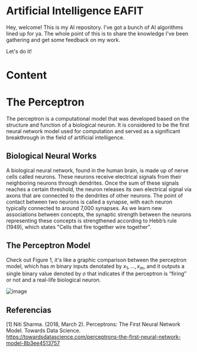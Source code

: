 # Artificial Intelligence EAFIT

Hey, welcome! This is my AI repository. I've got a bunch of AI algorithms lined up for ya. The whole point of this is to share the knowledge I've been gathering and get some feedback on my work.

Let's do it!

# Content

# The Perceptron

The perceptron is a computational model that was developed based on the structure and function of a biological neuron. It is considered to be the first neural network model used for computation and served as a significant breakthrough in the field of artificial intelligence.

## Biological Neural Works

A biological neural network, found in the human brain, is made up of nerve cells called neurons. These neurons receive electrical signals from their neighboring neurons through dendrites. Once the sum of these signals reaches a certain threshold, the neuron releases its own electrical signal via axons that are connected to the dendrites of other neurons. The point of contact between two neurons is called a synapse, with each neuron typically connected to around 7,000 synapses. As we learn new associations between concepts, the synaptic strength between the neurons representing these concepts is strengthened according to Hebb’s rule (1949), which states "Cells that fire together wire together".

## The Perceptron Model

Check out Figure 1, it's like a graphic comparison between the perceptron model, which has $m$ binary inputs denotated by $x_1, ..., x_m$, and it outputs a single binary value denoted by $o$ that indicates if the perceptron is “firing” or not and a real-life biological neuron.






![image](https://user-images.githubusercontent.com/50112524/235355786-3b86e7e8-50f0-4fdb-8ae7-1b3ff812ac69.png)





## Referencias

[1] Niti Sharma. (2018, March 2). Perceptrons: The First Neural Network Model. Towards Data Science. https://towardsdatascience.com/perceptrons-the-first-neural-network-model-8b3ee4513757




